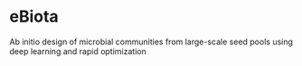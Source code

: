 # eBiota
Ab initio design of microbial communities from large-scale seed pools using deep learning and rapid optimization
